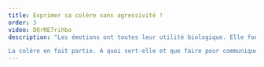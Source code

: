 ```yaml
---
title: Exprimer sa colère sans agressivité ! 
order: 3
video: DQrNE7rihbo
description: "Les émotions ont toutes leur utilité biologique. Elle font partie d'une stratégie d'évolution et de survie de pointe !

La colère en fait partie. A quoi sert-elle et que faire pour communiquer quand elle commence à nous envahir ?"
---
```

